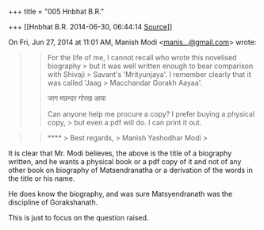 +++
title = "005 Hnbhat B.R."

+++
[[Hnbhat B.R.	2014-06-30, 06:44:14 [Source](https://groups.google.com/g/samskrita/c/uWHqu_ApwSM)]]



On Fri, Jun 27, 2014 at 11:01 AM, Manish Modi \<[manis...@gmail.com]()\> wrote:  



> 
> > 
> > 
> > For the life of me, I cannot recall who wrote this novelised biography > but it was well written enough to bear comparison with Shivaji > Savant's 'Mrityunjaya'. I remember clearly that it was called 'Jaag > Macchandar Gorakh Aayaa'.
> >   
> > जाग मछन्दर गोरख आया
> >   
> > Can anyone help me procure a copy? I prefer buying a physical copy, > but even a pdf will do. I can print it out.
> >   
> > 
> > 
> > 

  



> 
> > 
> > 
> > **** >
> Best regards, >
> Manish Yashodhar Modi >
>   
> > 
> > 
> > 

  

  

It is clear that Mr. Modi believes, the above is the title of a biography written, and he wants a physical book or a pdf copy of it and not of any other book on biography of Matsendranatha or a derivation of the words in the title or his name.

  

He does know the biography, and was sure Matsyendranath was the discipline of Gorakshanath.

  

This is just to focus on the question raised.

  



